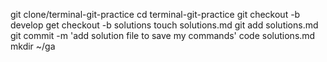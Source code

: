 git clone/terminal-git-practice
cd terminal-git-practice
git checkout -b develop
get checkout -b solutions
touch solutions.md
git add solutions.md
git commit -m 'add solution file to save my commands'
code solutions.md
mkdir ~/ga